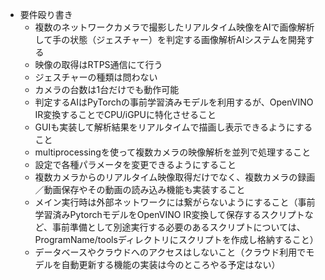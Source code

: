 - 要件殴り書き
  - 複数のネットワークカメラで撮影したリアルタイム映像をAIで画像解析して手の状態（ジェスチャー）を判定する画像解析AIシステムを開発する
  - 映像の取得はRTPS通信にて行う
  - ジェスチャーの種類は問わない
  - カメラの台数は1台だけでも動作可能
  - 判定するAIはPyTorchの事前学習済みモデルを利用するが、OpenVINO IR変換することでCPU/iGPUに特化させること
  - GUIも実装して解析結果をリアルタイムで描画し表示できるようにすること
  - multiprocessingを使って複数カメラの映像解析を並列で処理すること
  - 設定で各種パラメータを変更できるようにすること
  - 複数カメラからのリアルタイム映像取得だけでなく、複数カメラの録画／動画保存やその動画の読み込み機能も実装すること
  - メイン実行時は外部ネットワークには繋がらないようにすること（事前学習済みPytorchモデルをOpenVINO IR変換して保存するスクリプトなど、事前準備として別途実行する必要のあるスクリプトについては、ProgramName/toolsディレクトリにスクリプトを作成し格納すること）
  - データベースやクラウドへのアクセスはしないこと（クラウド利用でモデルを自動更新する機能の実装は今のところやる予定はない）